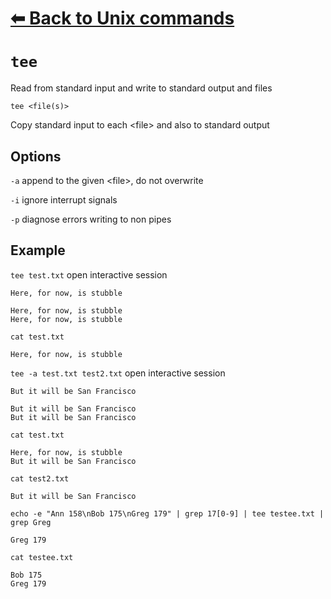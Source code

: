 # [⬅ Back	to Unix commands](unix.md)
# `tee`
Read from standard input and write to standard output and files

`tee <file(s)>`

Copy standard input to each &lt;file&gt; and also to standard output

## Options
`-a` append to the given &lt;file&gt;, do not overwrite

`-i` ignore interrupt signals

`-p` diagnose errors writing to non pipes

## Example
`tee test.txt`
open interactive session

`Here, for now, is stubble`

```
Here, for now, is stubble
Here, for now, is stubble
```

`cat test.txt`
```
Here, for now, is stubble
```

`tee -a test.txt test2.txt`
open interactive session

`But it will be San Francisco`

```
But it will be San Francisco
But it will be San Francisco
```

`cat test.txt`
```
Here, for now, is stubble
But it will be San Francisco
```

`cat test2.txt`
```
But it will be San Francisco
```

`echo -e "Ann 158\nBob 175\nGreg 179" | grep 17[0-9] | tee testee.txt | grep Greg`
```
Greg 179
```

`cat testee.txt `
```
Bob 175
Greg 179
```
